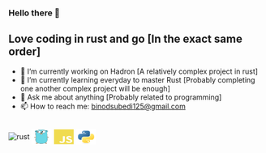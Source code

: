 
### Hello there 👋

## Love coding in rust and go [In the exact same order]

<!--
**Binodsubedi/Binodsubedi** is a ✨ _special_ ✨ repository because its `README.md` (this file) appears on your GitHub profile.

Here are some ideas to get you started:

- 🔭 I’m currently working on ...
- 🌱 I’m currently learning ...
- 👯 I’m looking to collaborate on ...
- 🤔 I’m looking for help with ...
- 💬 Ask me about ...
- 📫 How to reach me: ...
- 😄 Pronouns: ...
- ⚡ Fun fact: ...
-->
- 🔭 I’m currently working on Hadron [A relatively complex project in rust]
- 🌱 I’m currently learning everyday to master Rust [Probably completing one another complex project will be enough]
- 💬 Ask me about anything [Probably related to programming]
- 📫 How to reach me: binodsubedi125@gmail.com


<div style="display: inline_block"><br>
  <img align="center" alt="rust" height="30" width="40" src="https://www.pngitem.com/pimgs/m/346-3468947_images-rust-lang-ar21-rust-programming-language-logo.png">
  <img align="center" alt="Rafa-Js" height="30" width="40" src="https://raw.githubusercontent.com/devicons/devicon/master/icons/go/go-original.svg">
  <img align="center" alt="Rafa-Js" height="30" width="40" src="https://raw.githubusercontent.com/devicons/devicon/master/icons/javascript/javascript-plain.svg">
  <img align="center" alt="Rafa-Python" height="30" width="40" src="https://raw.githubusercontent.com/devicons/devicon/master/icons/python/python-original.svg">
 
</div>




